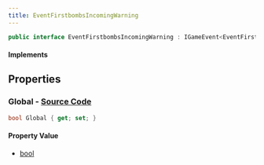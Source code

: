 ```yaml
---
title: EventFirstbombsIncomingWarning
---
```


```csharp
public interface EventFirstbombsIncomingWarning : IGameEvent<EventFirstbombsIncomingWarning>
```

#### Implements

## Properties

### **Global** - [Source Code](https://github.com/swiftly-solution/swiftlys2/blob/main/managed/src/SwiftlyS2.Generated/GameEvents/Interfaces/EventFirstbombsIncomingWarning.cs#L21)

```csharp
bool Global { get; set; }
```

#### Property Value

- [bool](https://learn.microsoft.com/dotnet/api/system.boolean)

